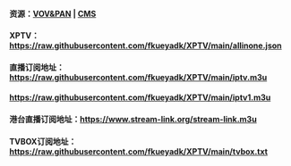 #### 资源：[VOV&PAN](https://github.com/fangkuia/XPTV/tree/main/VOD)  | [CMS](https://github.com/fangkuia/XPTV/tree/main/CMS)
#### XPTV：https://raw.githubusercontent.com/fkueyadk/XPTV/main/allinone.json

#### 直播订阅地址：https://raw.githubusercontent.com/fkueyadk/XPTV/main/iptv.m3u
####              https://raw.githubusercontent.com/fkueyadk/XPTV/main/iptv1.m3u
#### 港台直播订阅地址：https://www.stream-link.org/stream-link.m3u
#### TVBOX订阅地址：https://raw.githubusercontent.com/fkueyadk/XPTV/main/tvbox.txt

